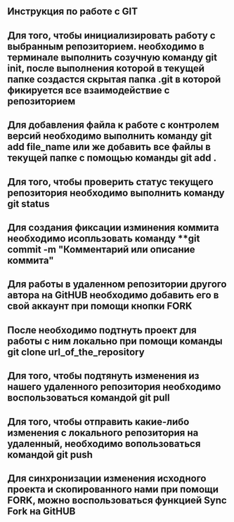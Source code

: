 ## Инструкция по работе с GIT
## Для того, чтобы инициализировать работу с выбранным репозиторием. необходимо в терминале выполнить созучную команду **git init**, после выполнения которой в текущей папке создастся скрытая папка .git в которой фикируется все взаимодействие с репозиторием
## Для добавления файла к работе с контролем версий необходимо выполнить команду **git add file_name** или же добавить все файлы в текущей папке с помощью команды **git add .**
## Для того, чтобы проверить статус текущего репозитория необходимо выполнить команду **git status**
## Для создания фиксации изминения **коммита** необходимо исопльзовать команду **git commit -m "Комментарий или описание коммита"
## Для работы в удаленном репозитории другого автора на GitHUB необходимо добавить его в свой аккаунт при помощи кнопки **FORK** 
## После необходимо подтнуть проект для работы с ним локально при помощи команды **git clone url_of_the_repository**
## Для того, чтобы подтянуть изменения из нашего удаленного репозитория необходимо воспользоваться командой **git pull**
## Для того, чтобы отправить какие-либо изменения с локального репозитория на удаленный, необходимо вопользоваться командой **git push**
## Для синхронизации изменения исходного проекта и скопированного нами при помощи FORK, можно воспользоваться функцией **Sync Fork** на GitHUB